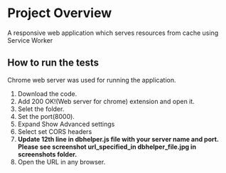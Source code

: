 # Project Overview

A responsive web application which serves resources from cache using Service Worker


## How to run the tests

Chrome web server was used for running the application. 
1. Download the code.
2. Add 200 OK!(Web server for chrome) extension and open it.
3. Selet the folder.
4. Set the port(8000).
5. Expand Show Advanced settings
6. Select set CORS headers
7. **Update 12th line in dbhelper.js file with your server name and port. Please see screenshot url_specified_in dbhelper_file.jpg in screenshots folder.**
8. Open the URL in any browser.




